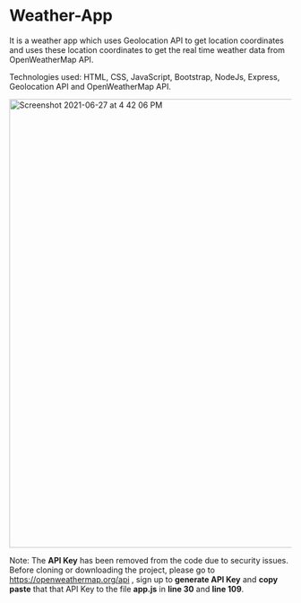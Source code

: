 # Weather-App
It is a weather app which uses Geolocation API to get location coordinates and uses these location coordinates to get the real time weather data from OpenWeatherMap API.

Technologies used: HTML, CSS, JavaScript, Bootstrap, NodeJs, Express, Geolocation API and OpenWeatherMap API.


<img width="800" alt="Screenshot 2021-06-27 at 4 42 06 PM" src="https://user-images.githubusercontent.com/52441813/123542416-29ee0480-d767-11eb-99a4-3ac85ac2ed9d.png">



Note: The **API Key** has been removed from the code due to security issues. Before cloning or downloading the project, please go to https://openweathermap.org/api , sign up to **generate API Key** and **copy paste** that that API Key to the file **app.js** in **line 30** and **line 109**.
